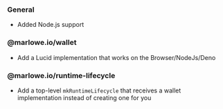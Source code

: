 ### General

- Added Node.js support

### @marlowe.io/wallet

- Add a Lucid implementation that works on the Browser/NodeJs/Deno

### @marlowe.io/runtime-lifecycle

- Add a top-level `mkRuntimeLifecycle` that receives a wallet implementation instead of creating one for you

